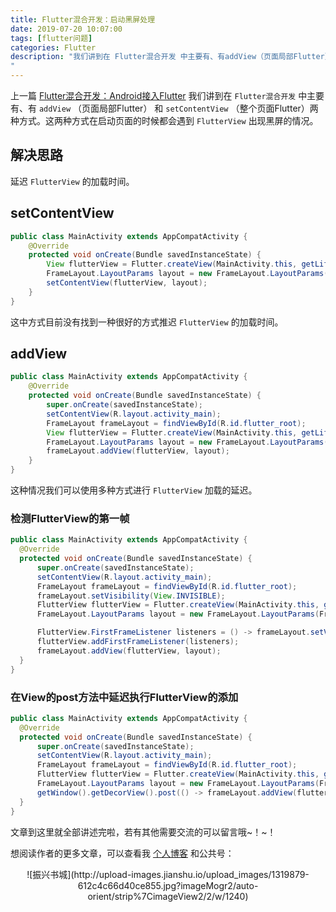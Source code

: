 ```yaml
---
title: Flutter混合开发：启动黑屏处理
date: 2019-07-20 10:07:00
tags: [flutter问题]
categories: Flutter
description: "我们讲到在 Flutter混合开发 中主要有、有addView（页面局部Flutter） 和 setContentView（整个页面Flutter）两种方式。这两种方式在启动页面的时候都会遇到 FlutterView出现黑屏的情况。。
"
---
```



上一篇 [Flutter混合开发：Android接入Flutter](http://dandanlove.com/2019/07/20/flutter_with_android_dev/) 我们讲到在 `Flutter混合开发` 中主要有、有 `addView` （页面局部Flutter） 和 `setContentView` （整个页面Flutter）两种方式。这两种方式在启动页面的时候都会遇到 `FlutterView` 出现黑屏的情况。

## 解决思路

延迟 `FlutterView` 的加载时间。

## setContentView

```java
public class MainActivity extends AppCompatActivity {
    @Override
    protected void onCreate(Bundle savedInstanceState) {
        View flutterView = Flutter.createView(MainActivity.this, getLifecycle(), "root1");
        FrameLayout.LayoutParams layout = new FrameLayout.LayoutParams(FrameLayout.LayoutParams.MATCH_PARENT, FrameLayout.LayoutParams.MATCH_PARENT);
        setContentView(flutterView, layout);
    }
}
```

这中方式目前没有找到一种很好的方式推迟 `FlutterView` 的加载时间。

## addView


```java
public class MainActivity extends AppCompatActivity {
    @Override
    protected void onCreate(Bundle savedInstanceState) {
        super.onCreate(savedInstanceState);
        setContentView(R.layout.activity_main);
        FrameLayout frameLayout = findViewById(R.id.flutter_root);
        View flutterView = Flutter.createView(MainActivity.this, getLifecycle(), "root1");
        FrameLayout.LayoutParams layout = new FrameLayout.LayoutParams(FrameLayout.LayoutParams.MATCH_PARENT, FrameLayout.LayoutParams.MATCH_PARENT);
        frameLayout.addView(flutterView, layout);
    }
}
```

这种情况我们可以使用多种方式进行 `FlutterView` 加载的延迟。

### 检测FlutterView的第一帧

```java
public class MainActivity extends AppCompatActivity {
  @Override
  protected void onCreate(Bundle savedInstanceState) {
      super.onCreate(savedInstanceState);
      setContentView(R.layout.activity_main);
      FrameLayout frameLayout = findViewById(R.id.flutter_root);
      frameLayout.setVisibility(View.INVISIBLE);
      FlutterView flutterView = Flutter.createView(MainActivity.this, getLifecycle(), "root");
      FrameLayout.LayoutParams layout = new FrameLayout.LayoutParams(FrameLayout.LayoutParams.MATCH_PARENT, FrameLayout.LayoutParams.MATCH_PARENT);

      FlutterView.FirstFrameListener listeners = () -> frameLayout.setVisibility(View.VISIBLE);
      flutterView.addFirstFrameListener(listeners);
      frameLayout.addView(flutterView, layout);
  }
}
```

### 在View的post方法中延迟执行FlutterView的添加

```java
public class MainActivity extends AppCompatActivity {
  @Override
  protected void onCreate(Bundle savedInstanceState) {
      super.onCreate(savedInstanceState);
      setContentView(R.layout.activity_main);
      FrameLayout frameLayout = findViewById(R.id.flutter_root);
      FlutterView flutterView = Flutter.createView(MainActivity.this, getLifecycle(), "root");
      FrameLayout.LayoutParams layout = new FrameLayout.LayoutParams(FrameLayout.LayoutParams.MATCH_PARENT, FrameLayout.LayoutParams.MATCH_PARENT);
      getWindow().getDecorView().post(() -> frameLayout.addView(flutterView, layout));
  }
}
```



文章到这里就全部讲述完啦，若有其他需要交流的可以留言哦~！~！

想阅读作者的更多文章，可以查看我 [个人博客](http://dandanlove.com/) 和公共号：

<center>![振兴书城](http://upload-images.jianshu.io/upload_images/1319879-612c4c66d40ce855.jpg?imageMogr2/auto-orient/strip%7CimageView2/2/w/1240)</center>
